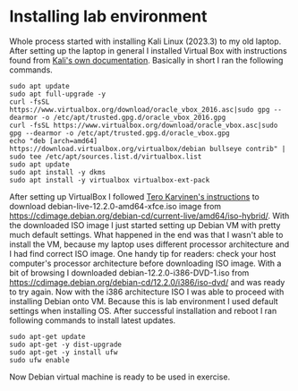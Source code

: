 # Installing lab environment
Whole process started with installing Kali Linux (2023.3) to my old laptop. After setting up the laptop in general I installed Virtual Box with instructions found from 
[Kali's own documentation](https://www.kali.org/docs/virtualization/install-virtualbox-host/). Basically in short I ran the following commands.

```
sudo apt update
sudo apt full-upgrade -y
curl -fsSL https://www.virtualbox.org/download/oracle_vbox_2016.asc|sudo gpg --dearmor -o /etc/apt/trusted.gpg.d/oracle_vbox_2016.gpg
curl -fsSL https://www.virtualbox.org/download/oracle_vbox.asc|sudo gpg --dearmor -o /etc/apt/trusted.gpg.d/oracle_vbox.gpg
echo "deb [arch=amd64] https://download.virtualbox.org/virtualbox/debian bullseye contrib" | sudo tee /etc/apt/sources.list.d/virtualbox.list
sudo apt update
sudo apt install -y dkms
sudo apt install -y virtualbox virtualbox-ext-pack
```

After setting up VirtualBox I followed [Tero Karvinen's instructions](https://terokarvinen.com/2021/install-debian-on-virtualbox/) to download debian-live-12.2.0-amd64-xfce.iso image from 
https://cdimage.debian.org/debian-cd/current-live/amd64/iso-hybrid/. With the downloaded ISO image I just started setting up Debian VM with pretty much default settings. What happened in the end was that I wasn't able to install the VM,
because my laptop uses different processor architecture and I had find correct ISO image. One handy tip for readers: check your host computer's processor architecture before downloading ISO image. With a bit of browsing I downloaded
debian-12.2.0-i386-DVD-1.iso from https://cdimage.debian.org/debian-cd/12.2.0/i386/iso-dvd/ and was ready to try again. Now with the i386 architecture ISO I was able to proceed with installing Debian onto VM. Because this is lab environment
I used default settings when installing OS. After successful installation and reboot I ran following commands to install latest updates.

```
sudo apt-get update
sudo apt-get -y dist-upgrade
sudo apt-get -y install ufw
sudo ufw enable
```

Now Debian virtual machine is ready to be used in exercise.
